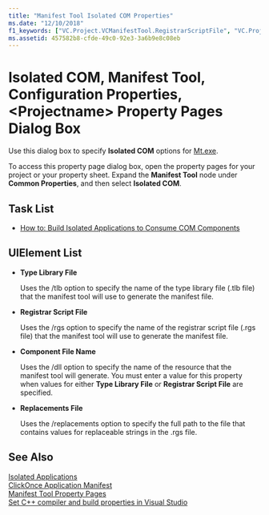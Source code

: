 ```yaml
---
title: "Manifest Tool Isolated COM Properties"
ms.date: "12/10/2018"
f1_keywords: ["VC.Project.VCManifestTool.RegistrarScriptFile", "VC.Project.VCManifestTool.ComponentFileName", "VC.Project.VCManifestTool.TypeLibraryFile", "VC.Project.VCManifestTool.ReplacementsFile"]
ms.assetid: 457582b8-cfde-49c0-92e3-3a6b9e8c08eb
---
```

# Isolated COM, Manifest Tool, Configuration Properties, &lt;Projectname&gt; Property Pages Dialog Box

Use this dialog box to specify **Isolated COM** options for [Mt.exe](https://msdn.microsoft.com/library/aa375649).

To access this property page dialog box, open the property pages for your project or your property sheet. Expand the **Manifest Tool** node under **Common Properties**, and then select **Isolated COM**.

## Task List

- [How to: Build Isolated Applications to Consume COM Components](../how-to-build-isolated-applications-to-consume-com-components.md)

## UIElement List

- **Type Library File**

   Uses the /tlb option to specify the name of the type library file (.tlb file) that the manifest tool will use to generate the manifest file.

- **Registrar Script File**

   Uses the /rgs option to specify the name of the registrar script file (.rgs file) that the manifest tool will use to generate the manifest file.

- **Component File Name**

   Uses the /dll option to specify the name of the resource that the manifest tool will generate. You must enter a value for this property when values for either **Type Library File** or **Registrar Script File** are specified.

- **Replacements File**

   Uses the /replacements option to specify the full path to the file that contains values for replaceable strings in the .rgs file.

## See Also

[Isolated Applications](/windows/desktop/SbsCs/isolated-applications)<br>
[ClickOnce Application Manifest](/visualstudio/deployment/clickonce-application-manifest)<br>
[Manifest Tool Property Pages](manifest-tool-property-pages.md)<br>
[Set C++ compiler and build properties in Visual Studio](../working-with-project-properties.md)
